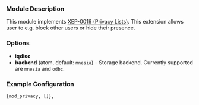 ### Module Description
This module implements [XEP-0016 (Privacy Lists)](http://xmpp.org/extensions/xep-0016.html). This extension allows user to e.g. block other users or hide their presence.

### Options
* **iqdisc**
* **backend** (atom, default: `mnesia`) - Storage backend. Currently supported are `mnesia` and `odbc`.

### Example Configuration
```
{mod_privacy, []},
```